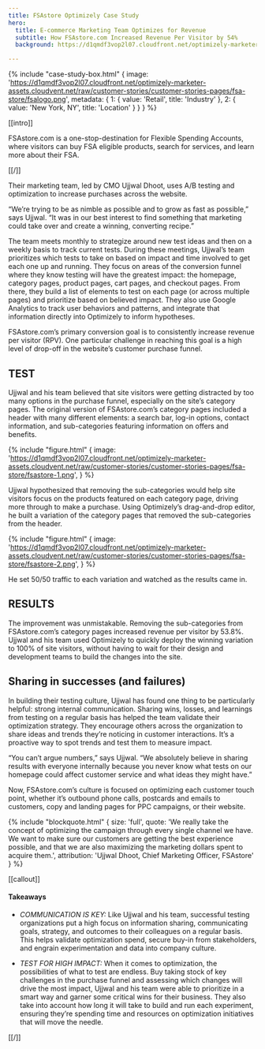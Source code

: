 ```yaml
---
title: FSAstore Optimizely Case Study
hero:
  title: E-commerce Marketing Team Optimizes for Revenue
  subtitle: How FSAstore.com Increased Revenue Per Visitor by 54%
  background: https://d1qmdf3vop2l07.cloudfront.net/optimizely-marketer-assets.cloudvent.net/raw/customer-stories/customer-stories-pages/fsa-store/fsa-store-hero.jpg

---
```


{% include "case-study-box.html"
  {
    image: 'https://d1qmdf3vop2l07.cloudfront.net/optimizely-marketer-assets.cloudvent.net/raw/customer-stories/customer-stories-pages/fsa-store/fsalogo.png',
    metadata: {
      1: {
        value: 'Retail',
        title: 'Industry'
      },
      2: {
        value: 'New York, NY',
        title: 'Location'
      }
    }
  }
%}


[[intro]]

FSAstore.com is a one-stop-destination for Flexible Spending Accounts, where visitors can buy FSA eligible products, search for services, and learn more about their FSA.

[[/]]

Their marketing team, led by CMO Ujjwal Dhoot, uses A/B testing and optimization to increase purchases across the website.

“We’re trying to be as nimble as possible and to grow as fast as possible,” says Ujjwal. “It was in our best interest to find something that marketing could take over and create a winning, converting recipe.”

The team meets monthly to strategize around new test ideas and then on a weekly basis to track current tests. During these meetings, Ujjwal’s team prioritizes which tests to take on based on impact and time involved to get each one up and running. They focus on areas of the conversion funnel where they know testing will have the greatest impact: the homepage, category pages, product pages, cart pages, and checkout pages. From there, they build a list of elements to test on each page (or across multiple pages) and prioritize based on believed impact. They also use Google Analytics to track user behaviors and patterns, and integrate that information directly into Optimizely to inform hypotheses.

FSAstore.com’s primary conversion goal is to consistently increase revenue per visitor (RPV). One particular challenge in reaching this goal is a high level of drop-off in the website’s customer purchase funnel.

## TEST

Ujjwal and his team believed that site visitors were getting distracted by too many options in the purchase funnel, especially on the site’s category pages. The original version of FSAstore.com’s category pages included a header with many different elements: a search bar, log-in options, contact information, and sub-categories featuring information on offers and benefits.

{% include "figure.html"
  {
    image: 'https://d1qmdf3vop2l07.cloudfront.net/optimizely-marketer-assets.cloudvent.net/raw/customer-stories/customer-stories-pages/fsa-store/fsastore-1.png',
  }
%}

Ujjwal hypothesized that removing the sub-categories would help site visitors focus on the products featured on each category page, driving more through to make a purchase. Using Optimizely’s drag-and-drop editor, he built a variation of the category pages that removed the sub-categories from the header.

{% include "figure.html"
  {
    image: 'https://d1qmdf3vop2l07.cloudfront.net/optimizely-marketer-assets.cloudvent.net/raw/customer-stories/customer-stories-pages/fsa-store/fsastore-2.png',
  }
%}

He set 50/50 traffic to each variation and watched as the results came in.

## RESULTS

The improvement was unmistakable. Removing the sub-categories from FSAstore.com’s category pages increased revenue per visitor by 53.8%. Ujjwal and his team used Optimizely to quickly deploy the winning variation to 100% of site visitors, without having to wait for their design and development teams to build the changes into the site.

## Sharing in successes (and failures)

In building their testing culture, Ujjwal has found one thing to be particularly helpful: strong internal communication. Sharing wins, losses, and learnings from testing on a regular basis has helped the team validate their optimization strategy. They encourage others across the organization to share ideas and trends they’re noticing in customer interactions. It’s a proactive way to spot trends and test them to measure impact.

“You can’t argue numbers,” says Ujjwal. “We absolutely believe in sharing results with everyone internally because you never know what tests on our homepage could affect customer service and what ideas they might have.”

Now, FSAstore.com’s culture is focused on optimizing each customer touch point, whether it’s outbound phone calls, postcards and emails to customers, copy and landing pages for PPC campaigns, or their website.

{% include "blockquote.html"
  {
    size: 'full',
    quote: 'We really take the concept of optimizing the campaign through every single channel we have. We want to make sure our customers are getting the best experience possible, and that we are also maximizing the marketing dollars spent to acquire them.',
    attribution: 'Ujjwal Dhoot, Chief Marketing Officer, FSAstore'
  }
%}

[[callout]]

#### Takeaways

- *COMMUNICATION IS KEY:* Like Ujjwal and his team, successful testing organizations put a high focus on information sharing, communicating goals, strategy, and outcomes to their colleagues on a regular basis. This helps validate optimization spend, secure buy-in from stakeholders, and engrain experimentation and data into company culture.

- *TEST FOR HIGH IMPACT:* When it comes to optimization, the possibilities of what to test are endless. Buy taking stock of key challenges in the purchase funnel and assessing which changes will drive the most impact, Ujjwal and his team were able to prioritize in a smart way and garner some critical wins for their business. They also take into account how long it will take to build and run each experiment, ensuring they’re spending time and resources on optimization initiatives that will move the needle.

[[/]]
